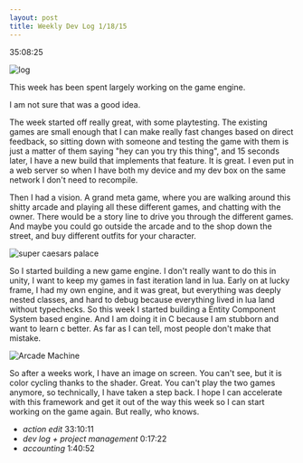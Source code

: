 ```yaml
---
layout: post
title: Weekly Dev Log 1/18/15
---
```


35:08:25

![log](https://dl.dropboxusercontent.com/u/43672/blog_static/images/weekly_dev_8_time.png)

This week has been spent largely working on the game engine.

I am not sure that was a good idea.

The week started off really great, with some playtesting. The existing games are small enough that I can make really fast changes based on direct feedback, so sitting down with someone and testing the game with them is just a matter of them saying "hey can you try this thing", and 15 seconds later, I have a new build that implements that feature. It is great. I even put in a web server so when I have both my device and my dev box on the same network I don't need to recompile.

Then I had a vision. A grand meta game, where you are walking around this shitty arcade and playing all these different games, and chatting with the owner. There would be a story line to drive you through the different games. And maybe you could go outside the arcade and to the shop down the street, and buy different outfits for your character.

![super caesars palace](https://dl.dropboxusercontent.com/u/43672/blog_static/images/Super_Caesars_Palace_-_SNES_-_Gameplay_2.png)

So I started building a new game engine. I don't really want to do this in unity, I want to keep my games in fast iteration land in lua. Early on at lucky frame, I had my own engine, and it was great, but everything was deeply nested classes, and hard to debug because everything lived in lua land without typechecks. So this week I started building a Entity Component System based engine. And I am doing it in C because I am stubborn and want to learn c better. As far as I can tell, most people don't make that mistake.

![Arcade Machine](https://dl.dropboxusercontent.com/u/43672/blog_static/images/arcade_machine_ECS.png)

So after a weeks work, I have an image on screen. You can't see, but it is color cycling thanks to the shader. Great. You can't play the two games anymore, so technically, I have taken a step back. I hope I can accelerate with this framework and get it out of the way this week so I can start working on the game again. But really, who knows.

* *action edit*	33:10:11
* *dev log + project management*	0:17:22
* *accounting*	1:40:52